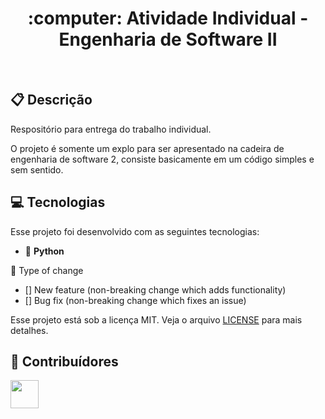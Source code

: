 <h1 align="center">
  :computer: Atividade Individual - Engenharia de Software II
</h1>
<br>

## :clipboard: Descrição

Respositório para entrega do trabalho individual.

O projeto é somente um explo para ser apresentado na cadeira de engenharia de software 2, consiste basicamente em um código simples e sem sentido.

## 💻 Tecnologias

Esse projeto foi desenvolvido com as seguintes tecnologias:
- :snake: **Python**

:memo: Type of change

- [] New feature (non-breaking change which adds functionality)
- [] Bug fix (non-breaking change which fixes an issue)

Esse projeto está sob a licença MIT. Veja o arquivo [LICENSE](LICENSE.md) para mais detalhes.

## 🤝 Contribuídores

<a href="https://github.com/AmaroWes"><img src="https://github.com/AmaroWes.png" width="45" height="45"></a> &nbsp;
